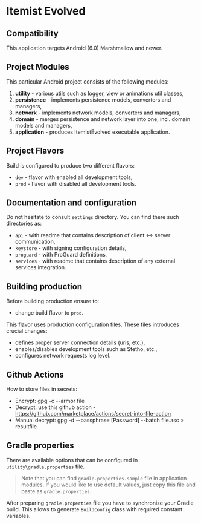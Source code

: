 # Itemist Evolved

## Compatibility

This application targets Android (6.0) Marshmallow and newer.

## Project Modules

This particular Android project consists of the following modules:

1. **utility** - various utils such as logger, view or animations util classes,
2. **persistence** - implements persistence models, converters and managers,
3. **network** - implements network models, converters and managers,
4. **domain** - merges persistence and network layer into one, incl. domain models and managers,
5. **application** - produces ItemistEvolved executable application.

## Project Flavors

Build is configured to produce two different flavors:

  - `dev` - flavor with enabled all development tools,
  - `prod` - flavor with disabled all development tools.

## Documentation and configuration

Do not hesitate to consult `settings` directory. You can find there such directories as:

  - `api` - with readme that contains description of client <-> server communication,
  - `keystore` - with signing configuration details,
  - `proguard` - with ProGuard definitions,
  - `services` - with readme that contains description of any external services integration.

## Building production

Before building production ensure to:

  - change build flavor to `prod`.

This flavor uses production configuration files. These files introduces crucial changes:

  - defines proper server connection details (uris, etc.),
  - enables/disables development tools such as Stetho, etc.,
  - configures network requests log level.

## Github Actions

How to store files in secrets:

  - Encrypt: gpg -c --armor file
  - Decrypt: use this github action - https://github.com/marketplace/actions/secret-into-file-action
  - Manual decrypt: gpg -d --passphrase [Password] --batch file.asc > resultfile

## Gradle properties

There are available options that can be configured in `utility\gradle.properties` file.

> Note that you can find `gradle.properties.sample` file in application modules. If you would like to use default values, just copy this file and paste as `gradle.properties`.

After preparing `gradle.properties` file you have to synchronize your Gradle build. This allows to generate `BuildConfig` class with required constant variables.
